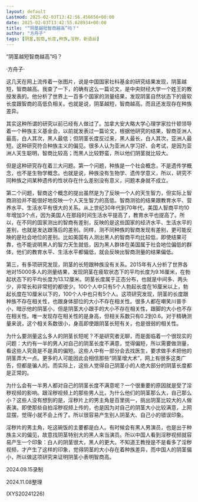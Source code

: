 ```yaml
---
layout: default
Lastmod: 2025-02-03T13:42:56.456656+00:00
date: 2025-02-03T13:42:55.628934+00:00
title: "“阴茎越短智商越高”吗？"
author: "方舟子"
tags: [阴茎,智商,长度,种族,淫秽，新语丝]
---
```


“阴茎越短智商越高”吗？

·方舟子·

这几天在网上流传着一张图片，说是中国国家社科基金的研究结果发现，阴茎越短，智商越高。我查了一下，的确有这么一篇论文，是中央财经大学一个姓王的教授发表的。他分析了世界上一百多个国家的测量结果，发现阴茎自然状态下的疲软长度跟智商的高低负相关。也就是说，阴茎越短，智商越高。而且还发现存在种族差异。

其实这种所谓的研究以前已经有人做过了。加拿大安大略大学心理学家拉什顿领导着一个种族主义基金会，以前就发表过一篇论文，根据他研究的结果，智商亚洲人最高，白人其次，黑人最低；但阴茎长度反过来，黑人最长，白人其次，亚洲人最短。这种研究符合种族主义的偏见。很多人认为亚洲人学习好、会考试，是因为亚洲人天生聪明，智商比较高；而黑人比较野蛮，所以他们阴茎就比较大。

但是这种研究存在着三大问题。第一个问题，种族是一个社会概念，不是遗传学概念，也不是生物学概念。也就是说，种族没有生物学、遗传学意义，所以，研究不同种族之间某种遗传的性状存在什么差别没有意义，问题本身就不成立。

第二个问题，智商这个概念的提出虽然是为了反映一个人的天生智力，但实际上智商测验并不能很好地反映一个人天生智力的高低。智商测验的结果跟教育水平、营养水平、生活水平有很大的关系。从上世纪30年代到70年代，美国人智商平均10年增加3个点，因为美国人在那段时间生活水平提高了，教育水平也提高了。所以，在不同的国家测出的智商有差别，反映的是这些国家的经济水平、生活水平的差别，也就是发达跟落后的差别。同样，测不同种族的智商发现有差别，更可能反映的是社会地位的差别。比如美国有人测出黑人的智商平均比较低，即使结果可靠，也不能说明黑人的智力天生就低，因为黑人群体在美国属于社会地位偏低的群体，他们的教育水平、生活水平都偏低，就会反映出智商测量的结果偏低。

第三，有多项研究发现，阴茎的长短跟种族没有关系。2015年有人分析了世界各地对15000多人的测量结果，发现阴茎在疲软状态下的平均长度为9.16厘米，在勃起状态下的平均长度为13.12厘米。阴茎长度属于正态分布，也就是中间多、两头少，非常长和非常短的都很少。100个人中只有5个人勃起长度在16厘米以上，勃起长度在10厘米以下的，100个人中也只有5个人。这项研究发现，阴茎的长度跟种族不存在相关性，也跟身体部位的大小不存在相关性。很多人都在嘲笑川普手小，暗示他的阴茎小，但是阴茎大小跟手的大小不存在相关性，跟脚的大小也不存在相关性。唯一发现存在相关性的是身高，但相关系数只有0.2到0.6。对于精确测量来说，这个相关系数很小，身高即使跟阴茎长短有关，也是很弱的相关性。

为什么要测量这么多人的阴茎长短呢？不是研究者无聊，而是面临着一个很现实的问题：大约有一半的男人对自己的阴茎长度不满意，觉得偏短，所以需要做测量，看这些人究竟是不是真的偏短。这些人中有一部分会去找医生，要求做手术把他的阴茎弄大一点。更多的人可能因此会相信那些“阴茎增大术”，网上有很多这类广告，但都是骗人的。而实际上，这些人觉得自己阴茎小的人绝大部分的阴茎长度都是正常的。

为什么会有一半男人都对自己的阴茎长度不满意呢？一个很重要的原因就是受了淫秽视频的影响。跟淫秽视频上的那些男人比，为什么他们的阴茎那么大，自己那么小？这些人没有想到的是，淫秽片上的男主角是百里挑一，挑出阴茎比较大的人做表演。即使那些自拍淫秽视频上传的，也是因为对自己的阴茎大小比较满意，上网显摆，觉得小就不会上传了。所以很容易产生别人阴茎大、自己小的错误印象。

淫秽片的男主角，吃这碗饭的主要都是白人。有时候会有黑人男演员，也是出于种族主义的偏见，故意找阴茎特别大的黑人来当演员。所以中国人看到淫秽视频就容易产生一个印象：白人的阴茎很大，黑人的更大。不知道王教授是不是看多了淫秽视频，才产生了这样的印象，觉得阴茎的大小存在着种族差异，而中国人的阴茎偏小，所以做这项研究来证明阴茎小表明智商高。

2024.09.15录制

2024.11.08整理

(XYS20241226)

